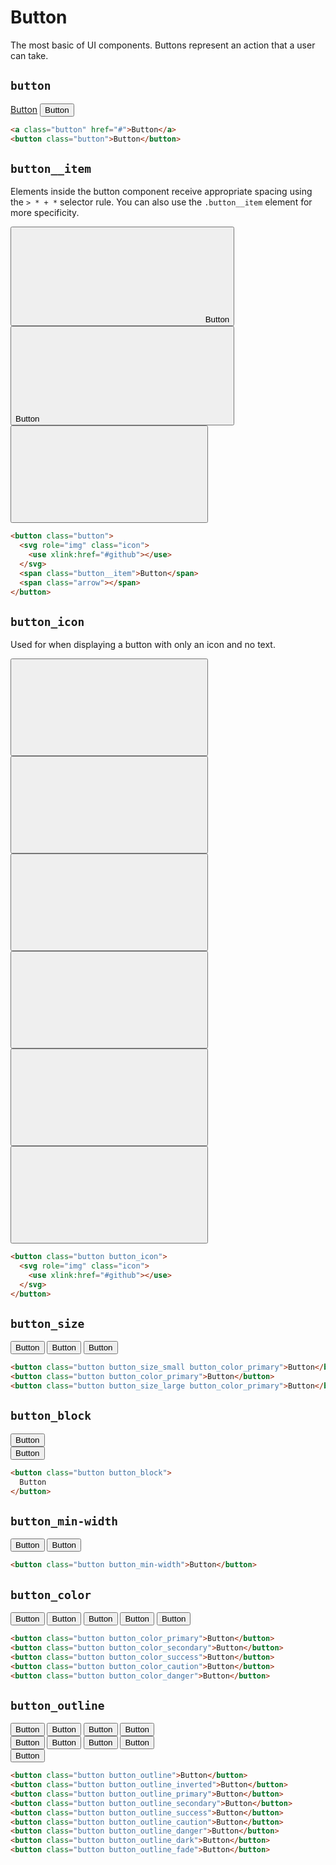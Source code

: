 # Button

<p class="text_lead">The most basic of UI components. Buttons represent an action that a user can take.</p>

## `button`

<div class="demo demo_medium_row">
  <div class="demo__render">
    <a class="button" href="#">Button</a>
    <button class="button">Button</button>
  </div><!-- .demo__render -->
  <div class="demo__code">

```html
<a class="button" href="#">Button</a>
<button class="button">Button</button>
```

  </div><!-- .demo__code -->
</div><!-- .demo -->

## `button__item`

Elements inside the button component receive appropriate spacing using the `> * + *` selector rule. You can also use the `.button__item` element for more specificity.

<div class="demo demo_medium_row">
  <div class="demo__render">
    <button class="button button_color_primary">
      <svg role="img" class="icon">
        <use xlink:href="#github"></use>
      </svg>
      <span class="button__item">Button</span>
      <span class="arrow"></span>
    </button>
    <button class="button button_color_primary">
      <span class="button__item">Button</span>
      <svg role="img" class="icon">
        <use xlink:href="#github"></use>
      </svg>
      <span class="arrow"></span>
    </button>
    <button class="button button_color_primary">
      <svg role="img" class="icon">
        <use xlink:href="#github"></use>
      </svg>
      <span class="arrow"></span>
    </button>
  </div><!-- .demo__render -->
  <div class="demo__code">

```html
<button class="button">
  <svg role="img" class="icon">
    <use xlink:href="#github"></use>
  </svg>
  <span class="button__item">Button</span>
  <span class="arrow"></span>
</button>
```

  </div><!-- .demo__code -->
</div><!-- .demo -->

## `button_icon`

Used for when displaying a button with only an icon and no text.

<div class="demo demo_medium_row">
  <div class="demo__render">
    <button class="button button_size_small button_icon">
      <svg role="img" class="icon">
        <use xlink:href="#github"></use>
      </svg>
    </button>
    <button class="button button_size_small button_icon button_color_primary">
      <svg role="img" class="icon">
        <use xlink:href="#github"></use>
      </svg>
    </button>
    <button class="button button_icon">
      <svg role="img" class="icon">
        <use xlink:href="#github"></use>
      </svg>
    </button>
    <button class="button button_icon button_color_primary">
      <svg role="img" class="icon">
        <use xlink:href="#github"></use>
      </svg>
    </button>
    <button class="button button_size_large button_icon">
      <svg role="img" class="icon">
        <use xlink:href="#github"></use>
      </svg>
    </button>
    <button class="button button_size_large button_icon button_color_primary">
      <svg role="img" class="icon">
        <use xlink:href="#github"></use>
      </svg>
    </button>
  </div><!-- .demo__render -->
  <div class="demo__code">

```html
<button class="button button_icon">
  <svg role="img" class="icon">
    <use xlink:href="#github"></use>
  </svg>
</button>
```

  </div><!-- .demo__code -->
</div><!-- .demo -->

## `button_size`

<div class="demo demo_medium_row">
  <div class="demo__render">
    <button class="button button_size_small button_color_primary">Button</button>
    <button class="button button_color_primary">Button</button>
    <button class="button button_size_large button_color_primary">Button</button>
  </div><!-- .demo__render -->
  <div class="demo__code">

```html
<button class="button button_size_small button_color_primary">Button</button>
<button class="button button_color_primary">Button</button>
<button class="button button_size_large button_color_primary">Button</button>
```

  </div><!-- .demo__code -->
</div><!-- .demo -->

## `button_block`

<div class="demo demo_medium_row">
  <div class="demo__render">
    <div class="demo__group">
      <button class="button button_block button_color_primary">Button</button>
    </div>
    <div class="demo__group">
      <button class="button button_block button_color_secondary">Button</button>
    </div>
  </div><!-- .demo__render -->
  <div class="demo__code">

```html
<button class="button button_block">
  Button
</button>
```

  </div><!-- .demo__code -->
</div><!-- .demo -->

## `button_min-width`

<div class="demo demo_medium_row">
  <div class="demo__render">
    <button class="button button_min-width button_color_primary">Button</button>
    <button class="button button_min-width button_color_secondary">Button</button>
  </div><!-- .demo__render -->
  <div class="demo__code">

```html
<button class="button button_min-width">Button</button>
```

  </div><!-- .demo__code -->
</div><!-- .demo -->

## `button_color`

<div class="demo demo_medium_row">
  <div class="demo__render">
    <button class="button button_color_primary">Button</button>
    <button class="button button_color_secondary">Button</button>
    <button class="button button_color_success">Button</button>
    <button class="button button_color_caution">Button</button>
    <button class="button button_color_danger">Button</button>
  </div><!-- .demo__render -->
  <div class="demo__code">

```html
<button class="button button_color_primary">Button</button>
<button class="button button_color_secondary">Button</button>
<button class="button button_color_success">Button</button>
<button class="button button_color_caution">Button</button>
<button class="button button_color_danger">Button</button>
```

  </div><!-- .demo__code -->
</div><!-- .demo -->

## `button_outline`

<div class="demo demo_medium_row">
  <div class="demo__render">
    <div class="demo__group">
      <button class="button button_outline">Button</button>
      <button class="button button_outline_primary">Button</button>
      <button class="button button_outline_secondary">Button</button>
      <button class="button button_outline_success">Button</button>
    </div>
    <div class="demo__group">
      <button class="button button_outline_caution">Button</button>
      <button class="button button_outline_danger">Button</button>
      <button class="button button_outline_dark">Button</button>
      <button class="button button_outline_fade">Button</button>
    </div>
    <div class="demo__group demo__group_inverted">
      <button class="button button_outline_inverted">Button</button>
    </div>
  </div><!-- .demo__render -->
  <div class="demo__code">

```html
<button class="button button_outline">Button</button>
<button class="button button_outline_inverted">Button</button>
<button class="button button_outline_primary">Button</button>
<button class="button button_outline_secondary">Button</button>
<button class="button button_outline_success">Button</button>
<button class="button button_outline_caution">Button</button>
<button class="button button_outline_danger">Button</button>
<button class="button button_outline_dark">Button</button>
<button class="button button_outline_fade">Button</button>
```

  </div><!-- .demo__code -->
</div><!-- .demo -->
